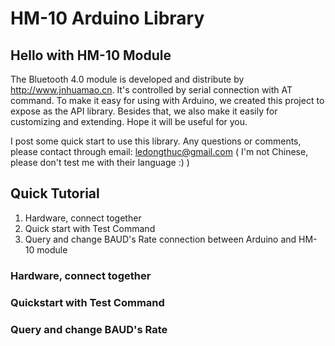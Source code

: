 # HM-10 Arduino Library
## Hello with HM-10 Module
The Bluetooth 4.0 module is developed and distribute by http://www.jnhuamao.cn. It's controlled by serial connection with AT command. To make it easy for using with Arduino, we created this project to expose as the API library. Besides that, we also make it easily for customizing and extending. Hope it will be useful for you.

I post some quick start to use this library. Any questions or comments, please contact through email: ledongthuc@gmail.com ( I'm not Chinese, please don't test me with their language :) )

## Quick Tutorial
1. Hardware, connect together
2. Quick start with Test Command
3. Query and change BAUD's Rate connection between Arduino and HM-10 module

### Hardware, connect together

### Quickstart with Test Command

### Query and change BAUD's Rate

